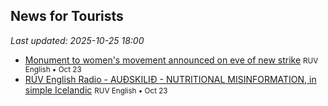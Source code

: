 ## News for Tourists

*Last updated: 2025-10-25 18:00*

- <a href="https://nyr.ruv.is/english/2025-10-23-monument-to-womens-movement-announced-on-eve-of-new-strike-456980/" target="_blank">Monument to women&#x27;s movement announced on eve of new strike</a> <small>RUV English • Oct 23</small>
- <a href="https://nyr.ruv.is/english/2025-10-23-ruv-english-radio-audskilid-nutritional-misinformation-in-simple-icelandic-456949/" target="_blank">RÚV English Radio - AUÐSKILIÐ - NUTRITIONAL MISINFORMATION, in simple Icelandic</a> <small>RUV English • Oct 23</small>
